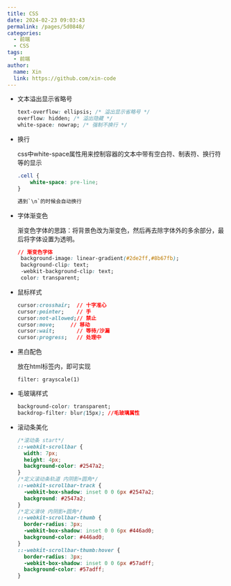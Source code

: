 ```yaml
---
title: CSS
date: 2024-02-23 09:03:43
permalink: /pages/5d0848/
categories:
  - 前端
  - CSS
tags:
  - 前端
author:
  name: Xin
  link: https://github.com/xin-code
---
```




- 文本溢出显示省略号

  ```css
  text-overflow: ellipsis; /* 溢出显示省略号 */
  overflow: hidden; /* 溢出隐藏 */
  white-space: nowrap; /* 强制不换行 */
  ```



- 换行

  css中white-space属性用来控制容器的文本中带有空白符、制表符、换行符等的显示

  ```css
  .cell {
      white-space: pre-line;
  }
  
  遇到`\n`的时候会自动换行
  ```

  
  
- 字体渐变色

  渐变色字体的思路：将背景色改为渐变色，然后再去除字体外的多余部分，最后将字体设置为透明。

  ```css
  // 渐变色字体
   background-image: linear-gradient(#2de2ff,#8b67fb);
   background-clip: text;
   -webkit-background-clip: text;
   color: transparent;
  ```

  

- 鼠标样式

  ```css
  cursor:crosshair;  // 十字准心
  cursor:pointer;    // 手
  cursor:not-allowed;// 禁止
  cursor:move; 	   // 移动
  cursor:wait;       // 等待/沙漏
  cursor:progress;   // 处理中
  ```



- 黑白配色

  放在html标签内，即可实现

  ```shell
  filter: grayscale(1)
  ```

  

- 毛玻璃样式

  ```css
  background-color: transparent;
  backdrop-filter: blur(15px); //毛玻璃属性
  ```

  

- 滚动条美化

  ```css
  /*滚动条 start*/
  ::-webkit-scrollbar {
    width: 7px;
    height: 4px;
    background-color: #2547a2;
  }
  /*定义滚动条轨道 内阴影+圆角*/
  ::-webkit-scrollbar-track {
    -webkit-box-shadow: inset 0 0 6px #2547a2;
    background: #2547a2;
  }
  /*定义滑块 内阴影+圆角*/
  ::-webkit-scrollbar-thumb {
    border-radius: 3px;
    -webkit-box-shadow: inset 0 0 6px #446ad0;
    background-color: #446ad0;
  }
  ::-webkit-scrollbar-thumb:hover {
    border-radius: 3px;
    -webkit-box-shadow: inset 0 0 6px #57adff;
    background-color: #57adff;
  }
  ```

  